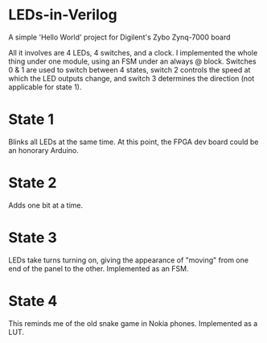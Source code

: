 # LEDs-in-Verilog
A simple 'Hello World' project for Digilent's Zybo Zynq-7000 board

All it involves are 4 LEDs, 4 switches, and a clock. I implemented the whole thing under one module, using an FSM under an always @ block. Switches 0 & 1 are used to switch between 4 states, switch 2 controls the speed at which the LED outputs change, and switch 3 determines the direction (not applicable for state 1). 

# State 1
Blinks all LEDs at the same time. At this point, the FPGA dev board could be an honorary Arduino. 

# State 2
Adds one bit at a time. 

# State 3 
LEDs take turns turning on, giving the appearance of "moving" from one end of the panel to the other. Implemented as an FSM. 

# State 4
This reminds me of the old snake game in Nokia phones. Implemented as a LUT. 
